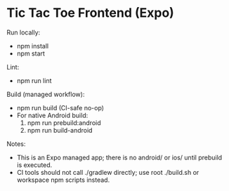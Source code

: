 # Tic Tac Toe Frontend (Expo)

Run locally:
- npm install
- npm start

Lint:
- npm run lint

Build (managed workflow):
- npm run build (CI-safe no-op)
- For native Android build:
  1) npm run prebuild:android
  2) npm run build-android

Notes:
- This is an Expo managed app; there is no android/ or ios/ until prebuild is executed.
- CI tools should not call ./gradlew directly; use root ./build.sh or workspace npm scripts instead.
